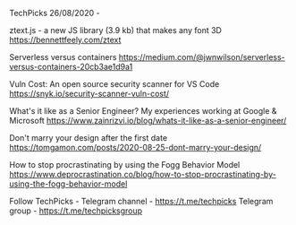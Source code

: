 TechPicks 26/08/2020 -

ztext.js - a new JS library (3.9 kb) that makes any font 3D
https://bennettfeely.com/ztext

Serverless versus containers
https://medium.com/@jwnwilson/serverless-versus-containers-20cb3ae1d9a1

Vuln Cost: An open source security scanner for VS Code
https://snyk.io/security-scanner-vuln-cost/

What's it like as a Senior Engineer? My experiences working at Google & Microsoft
https://www.zainrizvi.io/blog/whats-it-like-as-a-senior-engineer/

Don't marry your design after the first date
https://tomgamon.com/posts/2020-08-25-dont-marry-your-design/

How to stop procrastinating by using the Fogg Behavior Model
https://www.deprocrastination.co/blog/how-to-stop-procrastinating-by-using-the-fogg-behavior-model

Follow TechPicks -
Telegram channel - https://t.me/techpicks
Telegram group - https://t.me/techpicksgroup